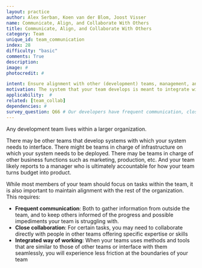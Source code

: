 ```yaml
---
layout: practice
author: Alex Serban, Koen van der Blom, Joost Visser
name: Communicate, Align, and Collaborate With Others
title: Communicate, Align, and Collaborate With Others
category: Team
unique_id: team_communication
index: 28
difficulty: "basic"
comments: True
description:
image: #
photocredit: #

intent: Ensure alignment with other (development) teams, management, and external stakeholders. #
motivation: The system that your team develops is meant to integrate with other systems within the context of a wider organization. this requires communication, alignment, and collaboration with others outside the team.
applicability:  #
related: [team_collab]
dependencies: #
survey_question: Q66 # Our developers have frequent communication, close collaboration, and integrated way of working with IT operations staff.
---
```


Any development team lives within a larger organization.

There may be other teams that develop systems with which your system needs to interface. There might be teams in charge of infrastructure on which your system needs to be deployed. There may be teams in charge of other business functions such as marketing, production, etc. And your team likely reports to a manager who is ultimately accountable for how your team turns budget into product.

While most members of your team should focus on tasks within the team, it is also important to maintain alignment with the rest of the organization. This requires:
- **Frequent communication**: Both to gather information from outside the team, and to keep others informed of the progress and possible impediments your team is struggling with.
- **Close collaboration**: For certain tasks, you may need to collaborate directly with people in other teams offering specific expertise or skills
- **Integrated way of working**: When your teams uses methods and tools that are similar to those of other teams or interface with them seamlessly, you will experience less friction at the boundaries of your team